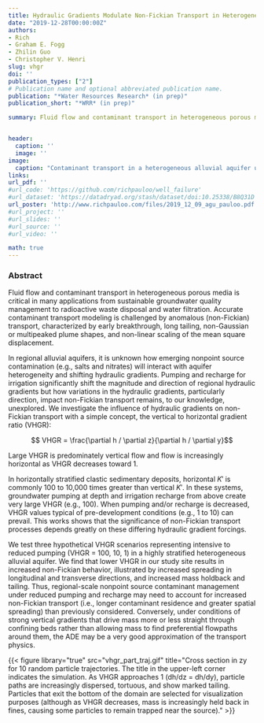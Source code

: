 ```yaml
---
title: Hydraulic Gradients Modulate Non-Fickian Transport in Heterogeneous Porous Media
date: "2019-12-28T00:00:00Z"
authors:
- Rich
- Graham E. Fogg
- Zhilin Guo
- Christopher V. Henri
slug: vhgr
doi: ''
publication_types: ["2"]
# Publication name and optional abbreviated publication name.
publication: "*Water Resources Research* (in prep)"
publication_short: "*WRR* (in prep)"

summary: Fluid flow and contaminant transport in heterogeneous porous media is critical in many applications from sustainable groundwater quality management to radioactive waste disposal and water filtration. Accurate contaminant transport modeling is challenged by anomalous (non-Fickian) transport, characterized by early breakthrough, long tailing, non-Gaussian or multipeaked plume shapes, and non-linear scaling of the mean square displacement. 


header:
  caption: ''
  image: ''
image:
  caption: "Contaminant transport in a heterogeneous alluvial aquifer under varying hydraulic gradients"
links:
url_pdf: ''
#url_code: 'https://github.com/richpauloo/well_failure'
#url_dataset: 'https://datadryad.org/stash/dataset/doi:10.25338/B8Q31D'
url_poster: 'http://www.richpauloo.com/files/2019_12_09_agu_pauloo.pdf'
#url_project: ''
#url_slides: ''
#url_source: ''
#url_video: ''

math: true
---
```


### Abstract

Fluid flow and contaminant transport in heterogeneous porous media is critical in many applications from sustainable groundwater quality management to radioactive waste disposal and water filtration. Accurate contaminant transport modeling is challenged by anomalous (non-Fickian) transport, characterized by early breakthrough, long tailing, non-Gaussian or multipeaked plume shapes, and non-linear scaling of the mean square displacement. 

In regional alluvial aquifers, it is unknown how emerging nonpoint source contamination (e.g., salts and nitrates) will interact with aquifer heterogeneity and shifting hydraulic gradients. Pumping and recharge for irrigation significantly shift the magnitude and direction of regional hydraulic gradients but how variations in the hydraulic gradients, particularly direction, impact non-Fickian transport remains, to our knowledge, unexplored. We investigate the influence of hydraulic gradients on non-Fickian transport with a simple concept, the vertical to horizontal gradient ratio (VHGR):  

$$ VHGR = \frac{\partial h / \partial z}{\partial h / \partial y}$$  

Large VHGR is predominately vertical flow and flow is increasingly horizontal as VHGR decreases toward 1.  

In horizontally stratified clastic sedimentary deposits, horizontal $K'$ is commonly 100 to 10,000 times greater than vertical $K'$. In these systems, groundwater pumping at depth and irrigation recharge from above create very large VHGR (e.g., 100). When pumping and/or recharge is decreased, VHGR values typical of pre-development conditions (e.g., 1 to 10) can prevail. This works shows that the significance of non-Fickian transport processes depends greatly on these differing hydraulic gradient forcings.  

We test three hypothetical VHGR scenarios representing intensive to reduced pumping (VHGR = 100, 10, 1) in a highly stratified heterogeneous alluvial aquifer. We find that lower VHGR in our study site results in increased non-Fickian behavior, illustrated by increased spreading in longitudinal and transverse directions, and increased mass holdback and tailing. Thus, regional-scale nonpoint source contaminant management under reduced pumping and recharge may need to account for increased non-Fickian transport (i.e., longer contaminant residence and greater spatial spreading) than previously considered. Conversely, under conditions of strong vertical gradients that drive mass more or less straight through confining beds rather than allowing mass to find preferential flowpaths around them, the ADE may be a very good approximation of the transport physics.  


{{< figure library="true" src="vhgr_part_traj.gif" title="Cross section in zy for 10 random particle trajectories. The title in the upper-left corner indicates the simulation. As VHGR approaches 1 (dh/dz = dh/dy), particle paths are increasingly dispersed, tortuous, and show marked tailing. Particles that exit the bottom of the domain are selected for visualization purposes (although as VHGR decreases, mass is increasingly held back in fines, causing some particles to remain trapped near the source)." >}}

